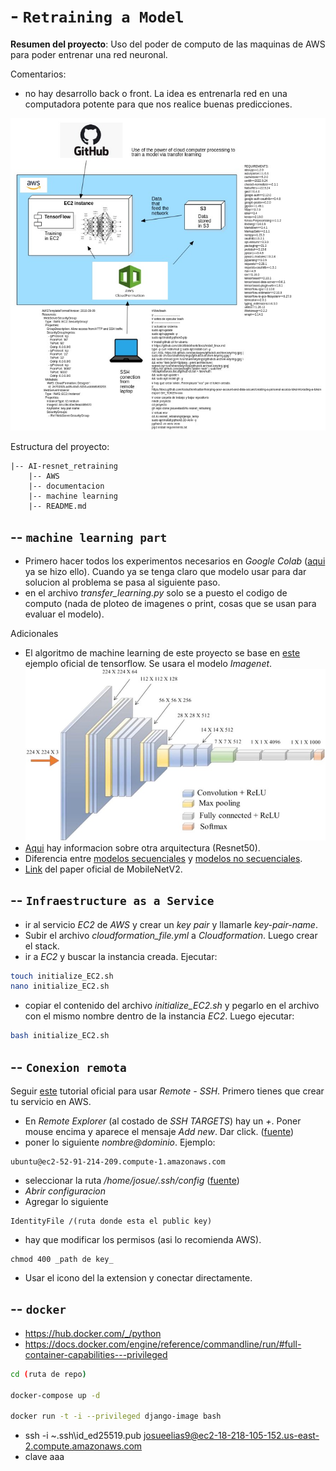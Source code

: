 # - `Retraining a Model`
__Resumen del proyecto__: Uso del poder de computo de las maquinas de AWS para poder entrenar una red neuronal.

Comentarios:
- no hay desarrollo back o front. La idea es entrenarla red en una computadora potente para que nos realice buenas predicciones.

![](documentation/image.jpeg)

Estructura del proyecto:
```
|-- AI-resnet_retraining
    |-- AWS
    |-- documentacion
    |-- machine learning
    |-- README.md
```
## -- `machine learning part`
- Primero hacer todos los experimentos necesarios en _Google Colab_ ([aqui](https://www.tensorflow.org/tutorials/images/transfer_learning) ya se hizo ello). Cuando ya se tenga claro que modelo usar para dar solucion al problema se pasa al siguiente paso.
- en el archivo _transfer_learning.py_ solo se a puesto el codigo de computo (nada de ploteo de imagenes o print, cosas que se usan para evaluar el modelo).

Adicionales
- El algoritmo de machine learning de este proyecto se base en [este](https://www.tensorflow.org/tutorials/images/transfer_learning) ejemplo oficial de tensorflow. Se usara el modelo _Imagenet_.
![](documentation/imagenet.jpg)
- [Aqui](https://keras.io/api/applications/) hay informacion sobre otra arquitectura (Resnet50).
- Diferencia entre [modelos secuenciales](https://www.tensorflow.org/guide/keras/sequential_model) y [modelos no secuenciales](https://www.tensorflow.org/guide/keras/functional).
- [Link](https://arxiv.org/pdf/1801.04381.pdf) del paper oficial de MobileNetV2.

## -- `Infraestructure as a Service`
- ir al servicio _EC2_ de _AWS_ y crear un _key pair_ y llamarle _key-pair-name_.
- Subir el archivo _cloudformation_file.yml_ a _Cloudformation_. Luego crear el stack.
- ir a _EC2_ y buscar la instancia creada. Ejecutar:
```bash
touch initialize_EC2.sh
nano initialize_EC2.sh
```
- copiar el contenido del archivo _initialize_EC2.sh_ y pegarlo en el archivo con el mismo nombre dentro de la instancia _EC2_. Luego ejecutar:
```bash
bash initialize_EC2.sh
```
## -- `Conexion remota`

Seguir [este](https://code.visualstudio.com/docs/remote/troubleshooting#_improving-your-security-with-a-dedicated-key) tutorial oficial para usar _Remote - SSH_. Primero tienes que crear tu servicio en AWS.

- En _Remote Explorer_ (al costado de _SSH TARGETS_) hay un _+_. Poner mouse encima y aparece el mensaje _Add new_. Dar click. ([fuente](https://code.visualstudio.com/docs/remote/ssh#_remember-hosts-and-advanced-settings))
- poner lo siguiente _nombre@dominio_. Ejemplo:
```
ubuntu@ec2-52-91-214-209.compute-1.amazonaws.com
```
- seleccionar la ruta _/home/josue/.ssh/config_ ([fuente](https://code.visualstudio.com/docs/remote/troubleshooting#_improving-your-security-with-a-dedicated-key))
- _Abrir configuracion_
- Agregar lo siguiente
```
IdentityFile /(ruta donde esta el public key)
```
- hay que modificar los permisos (asi lo recomienda AWS).
```
chmod 400 _path de key_
```
- Usar el icono del la extension y conectar directamente.

## -- `docker`
- https://hub.docker.com/_/python
- https://docs.docker.com/engine/reference/commandline/run/#full-container-capabilities---privileged

```bash
cd (ruta de repo)

docker-compose up -d

docker run -t -i --privileged django-image bash
```

- ssh -i ~.ssh\id_ed25519.pub josueelias9@ec2-18-218-105-152.us-east-2.compute.amazonaws.com
- clave aaa
